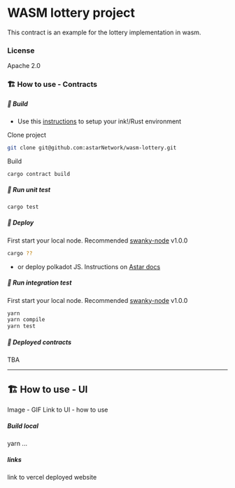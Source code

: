 # WASM lottery project
This contract is an example for the lottery implementation in wasm.

### License
Apache 2.0

### 🏗️ How to use - Contracts


##### 💫 Build
- Use this [instructions](https://use.ink/getting-started/setup) to setup your ink!/Rust environment

Clone project
```sh
git clone git@github.com:astarNetwork/wasm-lottery.git
```

Build

```sh
cargo contract build
```

##### 💫 Run unit test

```sh
cargo test
```
##### 💫 Deploy
First start your local node. Recommended [swanky-node](https://github.com/AstarNetwork/swanky-node) v1.0.0
```sh
cargo ??
```
- or deploy polkadot JS. Instructions on [Astar docs](https://docs.astar.network/docs/wasm/sc-dev/polkadotjs-ui)

##### 💫 Run integration test
First start your local node. Recommended [swanky-node](https://github.com/AstarNetwork/swanky-node) v1.0.0

```sh
yarn
yarn compile
yarn test
```

##### 💫 Deployed contracts
TBA

---
## 🏗️ How to use - UI
Image - GIF
Link to UI - how to use
##### Build local
yarn ...
##### links
link to vercel deployed website